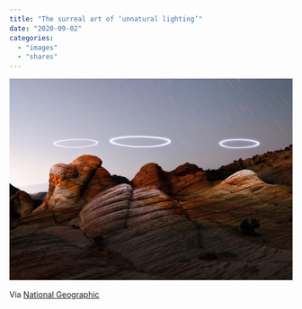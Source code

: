 ```yaml
---
title: "The surreal art of ‘unnatural lighting’"
date: "2020-09-02"
categories: 
  - "images"
  - "shares"
---
```


![](images/image-1024x729.png)

Via [National Geographic](https://www.nationalgeographic.com/magazine/2020/09/the-surreal-art-of-unnatural-lighting/)
